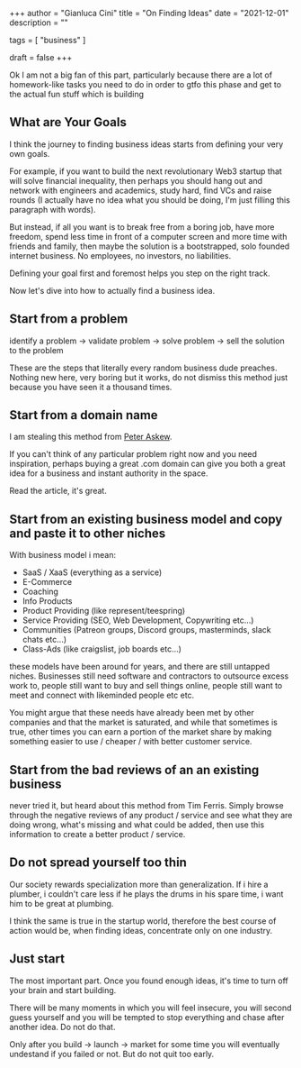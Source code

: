 +++
author = "Gianluca Cini"
title = "On Finding Ideas"
date = "2021-12-01"
description = ""

tags = [
    "business"
]

draft = false
+++

Ok I am not a big fan of this part, particularly because there are a lot of homework-like tasks you need to do in order to gtfo this phase and get to the actual fun stuff which is building

## What are Your Goals

I think the journey to finding business ideas starts from defining your very own goals. 

For example, if you want to build the next revolutionary Web3 startup that will solve financial inequality, then perhaps you should hang out and network with engineers and academics, study hard, find VCs and raise rounds (I actually have no idea what you should be doing, I'm just filling this paragraph with words).

But instead, if all you want is to break free from a boring job, have more freedom, spend less time in front of a computer screen and more time with friends and family, then maybe the solution is a bootstrapped, solo founded internet business. No employees, no investors, no liabilities.

Defining your goal first and foremost helps you step on the right track.

Now let's dive into how to actually find a business idea.

## Start from a problem

identify a problem -> validate problem -> solve problem -> sell the solution to the problem 

These are the steps that literally every random business dude preaches. Nothing new here, very boring but it works, do not dismiss this method just because you have seen it a thousand times.

## Start from a domain name

I am stealing this method from [Peter Askew](https://www.deepsouthventures.com/build-a-side-business/).

If you can't think of any particular problem right now and you need inspiration, perhaps buying a great .com domain can give you both a great idea for a business and instant authority in the space. 

Read the article, it's great.

## Start from an existing business model and copy and paste it to other niches

With business model i mean: 

- SaaS / XaaS (everything as a service)
- E-Commerce
- Coaching
- Info Products
- Product Providing (like represent/teespring)
- Service Providing (SEO, Web Development, Copywriting etc...)
- Communities (Patreon groups, Discord groups, masterminds, slack chats etc...)
- Class-Ads (like craigslist, job boards etc...)

these models have been around for years, and there are still untapped niches. Businesses still need software and contractors to outsource excess work to, people still want to buy and sell things online, people still want to meet and connect with likeminded people etc etc. 

You might argue that these needs have already been met by other companies and that the market is saturated, and while that sometimes is true, other times you can earn a portion of the market share by making something easier to use / cheaper / with better customer service. 

## Start from the bad reviews of an an existing business

never tried it, but heard about this method from Tim Ferris. Simply browse through the negative reviews of any product / service and see what they are doing wrong, what's missing and what could be added, then use this information to create a better product / service.

## Do not spread yourself too thin

Our society rewards specialization more than generalization. If i hire a plumber, i couldn't care less if he plays the drums in his spare time, i want him to be great at plumbing.

I think the same is true in the startup world, therefore the best course of action would be, when finding ideas, concentrate only on one industry. 

## Just start

The most important part. Once you found enough ideas, it's time to turn off your brain and start building.

There will be many moments in which you will feel insecure, you will second guess yourself and you will be tempted to stop everything and chase after another idea. Do not do that. 

Only after you build -> launch -> market for some time you will eventually undestand if you failed or not. But do not quit too early.